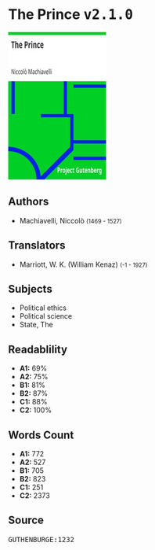 # The Prince <kbd>v2.1.0</kbd>

![](./cover.medium.jpg "")

## Authors


 - Machiavelli, Niccolò <small>(1469 - 1527)</small>

## Translators


 - Marriott, W. K. (William Kenaz) <small>(-1 - 1927)</small>

## Subjects


 - Political ethics
 - Political science
 - State, The

## Readablility


 - **A1:** 69%
 - **A2:** 75%
 - **B1:** 81%
 - **B2:** 87%
 - **C1:** 88%
 - **C2:** 100%

## Words Count


 - **A1:** 772
 - **A2:** 527
 - **B1:** 705
 - **B2:** 823
 - **C1:** 251
 - **C2:** 2373

## Source


<kbd>GUTHENBURGE:1232</kbd>
